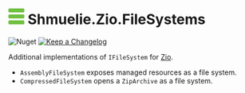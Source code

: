 ﻿# ![Shmuelie.Zio.FileSystems](Shmuelie.Zio.FileSystems-32.png) Shmuelie.Zio.FileSystems

![Nuget](https://img.shields.io/nuget/v/Shmuelie.Zio.FileSystems?style=for-the-badge)
[![Keep a Changelog](https://img.shields.io/badge/Keep%20a%20Changelog-1.0.0-F25D30?style=for-the-badge)](CHANGELOG.md)

Additional implementations of `IFileSystem` for [Zio][Zio].

- `AssemblyFileSystem` exposes managed resources as a file system.
- `CompressedFileSystem` opens a `ZipArchive` as a file system.

[Zio]: https://www.nuget.org/packages/Zio